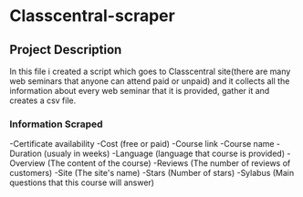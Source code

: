 # Classcentral-scraper

## Project Description

In this file i created a script which goes to Classcentral site(there are many web seminars that anyone can attend paid or unpaid) and it collects all the information about every web seminar that it is provided, gather it and creates a csv file.

### Information Scraped

-Certificate availability 
-Cost (free or paid)
-Course link
-Course name
-Duration (usualy in weeks)
-Language (language that course is provided)
-Overview (The content of the course)
-Reviews (The number of reviews of customers)
-Site (The site's name)
-Stars (Number of stars)
-Sylabus (Main questions that this course will answer)
